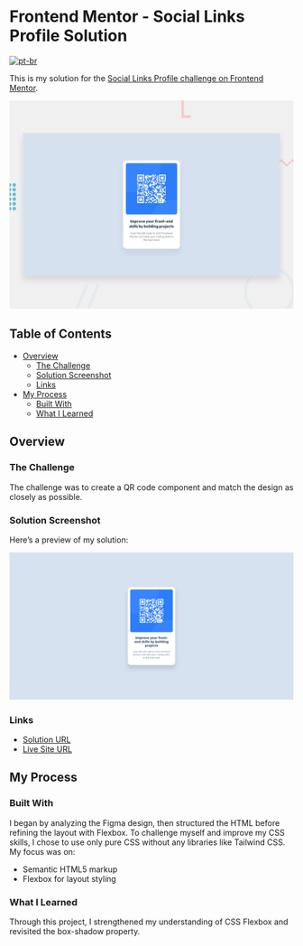 <!-- omit in toc -->
# Frontend Mentor - Social Links Profile Solution
[![pt-br](https://img.shields.io/badge/lang-pt--br-green.svg)](README.pt-br.md)

This is my solution for the [Social Links Profile challenge on Frontend Mentor](https://www.frontendmentor.io/challenges/social-links-profile-UG32l9m6dQ).

![Project Preview](assets/images/preview.jpg)

<!-- omit in toc -->
## Table of Contents

- [Overview](#overview)
  - [The Challenge](#the-challenge)
  - [Solution Screenshot](#solution-screenshot)
  - [Links](#links)
- [My Process](#my-process)
  - [Built With](#built-with)
  - [What I Learned](#what-i-learned)

## Overview

### The Challenge

The challenge was to create a QR code component and match the design as closely as possible.

### Solution Screenshot

Here’s a preview of my solution:

![Solution Screenshot](assets/images/screenshot.png)

### Links

- [Solution URL](https://www.frontendmentor.io/solutions/flexbox-solution-F9RIQ0cTaw)
- [Live Site URL](https://ronogue.github.io/frontend-mentor-challenges/qr-code-component/)

## My Process

### Built With

I began by analyzing the Figma design, then structured the HTML before refining the layout with Flexbox. To challenge myself and improve my CSS skills, I chose to use only pure CSS without any libraries like Tailwind CSS. My focus was on:

- Semantic HTML5 markup  
- Flexbox for layout styling  

### What I Learned

Through this project, I strengthened my understanding of CSS Flexbox and revisited the box-shadow property.

